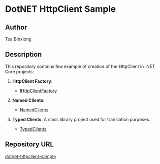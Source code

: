 # DotNET HttpClient Sample

## Author
Tea Binxiong

## Description
This repository contains few example of creation of the HttpClient in .NET Core projects:

1. **HttpClient Factory**: 
   - [IHttpClientFactory](./src/DotNET.HttpClient.Sample/DotNET.HttpClient.Sample.Api/Github/IHttpClientFactory)

2. **Named Clients**:
   - [NamedClients](./src/DotNET.HttpClient.Sample/DotNET.HttpClient.Sample.Api/Github/NamedClients)

3. **Typed Clients**: A class library project used for translation purposes.
   - [TypedClients](./src/DotNET.HttpClient.Sample/DotNET.HttpClient.Sample.Api/Github/TypedClients)


## Repository URL
[dotnet-httpclient-sample](https://github.com/teabinxiong/dotnet-httpclient-sample)





